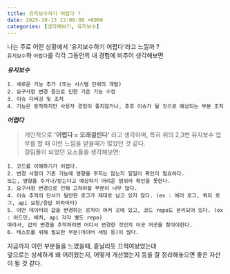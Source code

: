 ```yaml
---
title: 유지보수하기 어렵다 ?
date: 2025-10-13 22:00:00 +0900
categories: [생각해보기, 유지보수]
---
```


나는 주로 어떤 상황에서 '유지보수하기 어렵다'라고 느낄까 ? <br>
`유지보수`와 `어렵다`를 각각 그동안의 내 경험에 비추어 생각해보면

***유지보수***

```
1. 새로운 기능 추가 (또는 시스템 단위의 개발)
2. 요구사항 변경 등으로 인한 기존 기능 수정
3. 이슈 디버깅 및 조치
4. 기능은 동작하지만 사용자 경험이 좋지않거나, 추후 이슈가 될 것으로 예상되는 부분 조치
```

***어렵다***
> 개인적으로 **'어렵다 = 오래걸린다'** 라고 생각하며, 특히 위의 2,3번 유지보수 업무를 할 때 이런 느낌을 받을때가 많았던 것 같다. <br>
> 걸림돌이 되었던 요소들을 생각해보면:

```
1. 코드를 이해하기가 어렵다.
2. 변경 사항이 기존 기능에 영향을 주지는 않는지 일일이 확인이 필요하다.
또는, 영향을 주거나/받는다고 예상하기 어려운 범위라 확인을 못한다.
3. 요구사항 변경으로 인해 고쳐야할 부분이 너무 많다.
4. 이슈 추적의 단서가 될만한 로그가 제대로 남고 있지 않다. (ex : 에러 로그, 쿼리 로그, api 요청/응답 파라미터)
5. 어떤 데이터의 값을 변경하는 로직이 여러 곳에 있고, 코드 repo도 분리되어 있다. (ex : 어드민, 배치, api 각각 별도 repo)
따라서, 값의 변경을 추적하려면 어디서 변경한 것인지 이곳 저곳을 찾아야한다.
6. 테스트를 위해 필요한 부분(데이터 세팅 등)이 많다.
```

지금까지 이런 부분들을 느꼈을때, 흩날리듯 끄적여놨었는데<br>
앞으로는 상세하게 왜 어려웠는지, 어떻게 개선했는지 등을 잘 정리해놓으면 좋은 자산이 될 것 같다.
